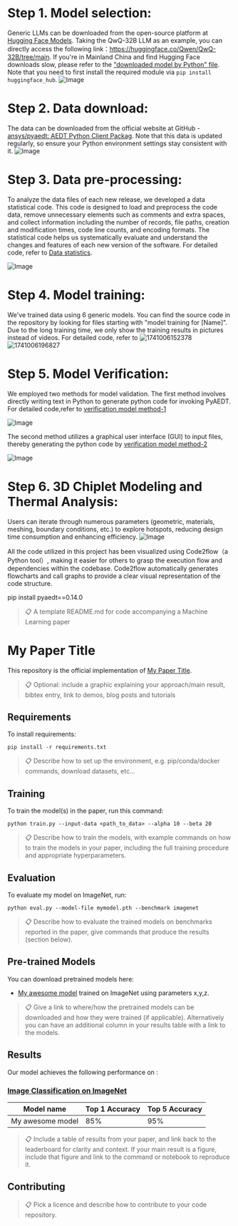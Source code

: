 # Step 1. Model selection:
Generic LLMs can be downloaded from the open-source platform at [Hugging Face Models](https://huggingface.co/models). Taking the QwQ-32B LLM as an example, you can directly access the following link：https://huggingface.co/Qwen/QwQ-32B/tree/main.
If you're in Mainland China and find Hugging Face downloads slow, please refer to the ["downloaded model by Python" file](https://github.com/baikediguo/3D-Chiplet-model/blob/main/downloaded%20model%20by%20Python). Note that you need to first install the required module via `pip install huggingface_hub`.
![Image](https://github.com/user-attachments/assets/337095fd-9b12-4806-abfe-fc3b29f5657e)

# Step 2. Data download:
 The data can be downloaded from the official website at GitHub - [ansys/pyaedt: AEDT Python Client Packag](https://github.com/ansys/pyaedt/tree/main). Note that this data is updated regularly, so ensure your Python environment settings stay consistent with it.
 ![Image](https://github.com/user-attachments/assets/fa267869-9a09-432c-99b4-c8d6588b808e)

# Step 3. Data pre-processing:
To analyze the data files of each new release, we developed a data statistical code. This code is designed to load and preprocess the code data, remove unnecessary elements such as comments and extra spaces, and collect information including the number of records, file paths, creation and modification times, code line counts, and encoding formats. The statistical code helps us systematically evaluate and understand the changes and features of each new version of the software. 
For detailed code, refer to [Data statistics](https://github.com/baikediguo/3D-Chiplet-model/blob/main/Data%20%20statistics). 

![Image](https://github.com/user-attachments/assets/2294b1ef-dd30-44ae-a020-28c9a3f880f4)

# Step 4. Model training:
We've trained data using 6 generic models. You can find the source code in the repository by looking for files starting with "model training for [Name]". Due to the long training time, we only show the training results in pictures instead of videos. For detailed code, refer to
![1741006152378](https://github.com/user-attachments/assets/79280bc8-c624-41fb-b336-6ceb93b8b08d)![1741006196827](https://github.com/user-attachments/assets/7ff905ef-c6db-41d0-8a4a-0b0cf0834711)


# Step 5. Model Verification:
We employed two methods for model validation. The first method involves directly writing text in Python to generate python code for invoking PyAEDT. For detailed code,refer to [verification model method-1](https://github.com/baikediguo/3D-Chiplet-model/blob/main/verification%20model%20method-1) 

![Image](https://github.com/user-attachments/assets/eca3ff1d-2153-4f3b-a28b-35101cbdc8da)

The second method utilizes a graphical user interface (GUI) to input files, thereby generating the python code by [verification model method-2](https://github.com/baikediguo/3D-Chiplet-model/blob/main/verification%20model%20method-2)

![Image](https://github.com/user-attachments/assets/a78bfcba-e210-487c-90d8-c684b28bb85c)

# Step 6. 3D Chiplet Modeling and Thermal Analysis:
 Users can iterate through numerous parameters (geometric, materials, meshing, boundary conditions, etc.) to explore hotspots, reducing design time consumption and enhancing efficiency.
![Image](https://github.com/user-attachments/assets/ad4e8623-9792-4d3c-8612-7138c31ac626)

All the code utilized in this project has been visualized using Code2flow（a Python tool）, making it easier for others to grasp the execution flow and dependencies within the codebase. Code2flow automatically generates flowcharts and call graphs to provide a clear visual representation of the code structure.


pip install pyaedt==0.14.0



>📋  A template README.md for code accompanying a Machine Learning paper

# My Paper Title

This repository is the official implementation of [My Paper Title](https://arxiv.org/abs/2030.12345). 

>📋  Optional: include a graphic explaining your approach/main result, bibtex entry, link to demos, blog posts and tutorials

## Requirements

To install requirements:

```setup
pip install -r requirements.txt
```

>📋  Describe how to set up the environment, e.g. pip/conda/docker commands, download datasets, etc...

## Training

To train the model(s) in the paper, run this command:

```train
python train.py --input-data <path_to_data> --alpha 10 --beta 20
```

>📋  Describe how to train the models, with example commands on how to train the models in your paper, including the full training procedure and appropriate hyperparameters.

## Evaluation

To evaluate my model on ImageNet, run:

```eval
python eval.py --model-file mymodel.pth --benchmark imagenet
```

>📋  Describe how to evaluate the trained models on benchmarks reported in the paper, give commands that produce the results (section below).

## Pre-trained Models

You can download pretrained models here:

- [My awesome model](https://drive.google.com/mymodel.pth) trained on ImageNet using parameters x,y,z. 

>📋  Give a link to where/how the pretrained models can be downloaded and how they were trained (if applicable).  Alternatively you can have an additional column in your results table with a link to the models.

## Results

Our model achieves the following performance on :

### [Image Classification on ImageNet](https://paperswithcode.com/sota/image-classification-on-imagenet)

| Model name         | Top 1 Accuracy  | Top 5 Accuracy |
| ------------------ |---------------- | -------------- |
| My awesome model   |     85%         |      95%       |

>📋  Include a table of results from your paper, and link back to the leaderboard for clarity and context. If your main result is a figure, include that figure and link to the command or notebook to reproduce it. 


## Contributing

>📋  Pick a licence and describe how to contribute to your code repository. 
